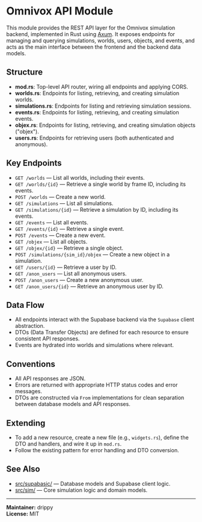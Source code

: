 # Omnivox API Module

This module provides the REST API layer for the Omnivox simulation backend, implemented in Rust using [Axum](https://github.com/tokio-rs/axum). It exposes endpoints for managing and querying simulations, worlds, users, objects, and events, and acts as the main interface between the frontend and the backend data models.

## Structure

- **mod.rs**: Top-level API router, wiring all endpoints and applying CORS.
- **worlds.rs**: Endpoints for listing, retrieving, and creating simulation worlds.
- **simulations.rs**: Endpoints for listing and retrieving simulation sessions.
- **events.rs**: Endpoints for listing, retrieving, and creating simulation events.
- **objex.rs**: Endpoints for listing, retrieving, and creating simulation objects ("objex").
- **users.rs**: Endpoints for retrieving users (both authenticated and anonymous).

## Key Endpoints

- `GET /worlds` — List all worlds, including their events.
- `GET /worlds/{id}` — Retrieve a single world by frame ID, including its events.
- `POST /worlds` — Create a new world.
- `GET /simulations` — List all simulations.
- `GET /simulations/{id}` — Retrieve a simulation by ID, including its events.
- `GET /events` — List all events.
- `GET /events/{id}` — Retrieve a single event.
- `POST /events` — Create a new event.
- `GET /objex` — List all objects.
- `GET /objex/{id}` — Retrieve a single object.
- `POST /simulations/{sim_id}/objex` — Create a new object in a simulation.
- `GET /users/{id}` — Retrieve a user by ID.
- `GET /anon_users` — List all anonymous users.
- `POST /anon_users` — Create a new anonymous user.
- `GET /anon_users/{id}` — Retrieve an anonymous user by ID.

## Data Flow

- All endpoints interact with the Supabase backend via the `Supabase` client abstraction.
- DTOs (Data Transfer Objects) are defined for each resource to ensure consistent API responses.
- Events are hydrated into worlds and simulations where relevant.

## Conventions

- All API responses are JSON.
- Errors are returned with appropriate HTTP status codes and error messages.
- DTOs are constructed via `From` implementations for clean separation between database models and API responses.

## Extending

- To add a new resource, create a new file (e.g., `widgets.rs`), define the DTO and handlers, and wire it up in `mod.rs`.
- Follow the existing pattern for error handling and DTO conversion.

## See Also

- [src/supabasic/](../supabasic/) — Database models and Supabase client logic.
- [src/sim/](../sim/) — Core simulation logic and domain models.

---

**Maintainer:** drippy  
**License:** MIT
